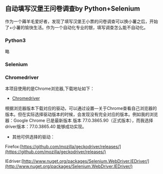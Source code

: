 
## 自动填写汉堡王问卷调查by Python+Selenium

作为一个薅羊毛爱好者，发现了填写汉堡王小票的问卷调查可以换小薯之后，开始了+小薯的愉快生活。作为一个自动化专业的银，填写调查怎么能不自动化。

### Python3

略

### Selenium


### Chromedriver

本项目使用的是Chrome浏览器,下载地址如下：


-  [Chromedriver](http://chromedriver.storage.googleapis.com/index.html)

根据浏览器版本下载对应的驱动，可以通过设置—关于Chrome查看自己浏览器的版本。但在实际选择驱动版本的时候，会发现没有完全对应的版本。例如我的浏览器：Google Chrome 已是最新版本
版本 77.0.3865.90（正式版本），而我选择driver版本：77.0.3865.40  能够成功实现。

-  其他可供选择的驱动：
 


 Firefox:[https://github.com/mozilla/geckodriver/releases/](https://github.com/mozilla/geckodriver/releases/)



IEdriver:[http://www.nuget.org/packages/Selenium.WebDriver.IEDriver/](http://www.nuget.org/packages/Selenium.WebDriver.IEDriver/)